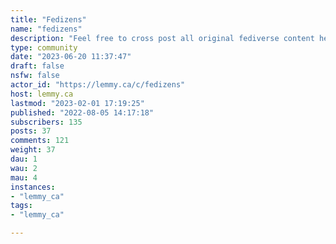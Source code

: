 ```yaml
---
title: "Fedizens" 
name: "fedizens"
description: "Feel free to cross post all original fediverse content here. Ex, art, poems, OC memes from the latest movies etc.c/fedizens highlights interesting interactions that span multiple fediverse (+ matrix) platforms AND methods to grow the fediverse (which includes lemmy)---Also see:* [midwest.social/c/Fediverse](https://midwest.social/c/fediverse)* [Sub promo](https://lemmy.ca/c/communitypromo)* [Fediverse lore / drama](https://lemmy.ca/c/fediverselore)"
type: community
date: "2023-06-20 11:37:47"
draft: false
nsfw: false
actor_id: "https://lemmy.ca/c/fedizens"
host: lemmy.ca
lastmod: "2023-02-01 17:19:25"
published: "2022-08-05 14:17:18"
subscribers: 135
posts: 37
comments: 121
weight: 37
dau: 1
wau: 2
mau: 4
instances:
- "lemmy_ca"
tags: 
- "lemmy_ca"

---
```

